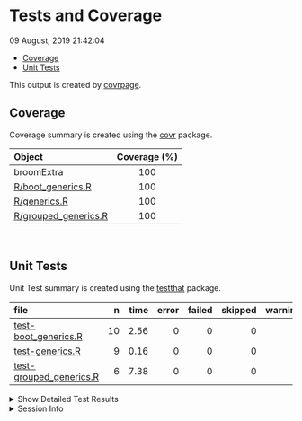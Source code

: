 Tests and Coverage
================
09 August, 2019 21:42:04

  - [Coverage](#coverage)
  - [Unit Tests](#unit-tests)

This output is created by
[covrpage](https://github.com/metrumresearchgroup/covrpage).

## Coverage

Coverage summary is created using the
[covr](https://github.com/r-lib/covr) package.

| Object                                           | Coverage (%) |
| :----------------------------------------------- | :----------: |
| broomExtra                                       |     100      |
| [R/boot\_generics.R](../R/boot_generics.R)       |     100      |
| [R/generics.R](../R/generics.R)                  |     100      |
| [R/grouped\_generics.R](../R/grouped_generics.R) |     100      |

<br>

## Unit Tests

Unit Test summary is created using the
[testthat](https://github.com/r-lib/testthat) package.

| file                                                         |  n | time | error | failed | skipped | warning |
| :----------------------------------------------------------- | -: | ---: | ----: | -----: | ------: | ------: |
| [test-boot\_generics.R](testthat/test-boot_generics.R)       | 10 | 2.56 |     0 |      0 |       0 |       0 |
| [test-generics.R](testthat/test-generics.R)                  |  9 | 0.16 |     0 |      0 |       0 |       0 |
| [test-grouped\_generics.R](testthat/test-grouped_generics.R) |  6 | 7.38 |     0 |      0 |       0 |       0 |

<details closed>

<summary> Show Detailed Test Results </summary>

| file                                                             | context                 | test                      | status | n | time |
| :--------------------------------------------------------------- | :---------------------- | :------------------------ | :----- | -: | ---: |
| [test-boot\_generics.R](testthat/test-boot_generics.R#L41)       | boot\_generics work     | `boot_tidy()` works       | PASS   | 3 | 1.22 |
| [test-boot\_generics.R](testthat/test-boot_generics.R#L83)       | boot\_generics work     | `boot_glance()` works     | PASS   | 4 | 1.29 |
| [test-boot\_generics.R](testthat/test-boot_generics.R#L120)      | boot\_generics work     | `boot_augment()` works    | PASS   | 3 | 0.05 |
| [test-generics.R](testthat/test-generics.R#L13_L15)              | generics work           | `tidy()` works            | PASS   | 3 | 0.06 |
| [test-generics.R](testthat/test-generics.R#L39_L41)              | generics work           | `glance()` works          | PASS   | 3 | 0.04 |
| [test-generics.R](testthat/test-generics.R#L65_L67)              | generics work           | `augment()` works         | PASS   | 3 | 0.06 |
| [test-grouped\_generics.R](testthat/test-grouped_generics.R#L20) | grouped\_generics works | `grouped_tidy()` works    | PASS   | 2 | 2.25 |
| [test-grouped\_generics.R](testthat/test-grouped_generics.R#L50) | grouped\_generics works | `grouped_glance()` works  | PASS   | 2 | 1.77 |
| [test-grouped\_generics.R](testthat/test-grouped_generics.R#L79) | grouped\_generics works | `grouped_augment()` works | PASS   | 2 | 3.36 |

</details>

<details>

<summary> Session Info </summary>

| Field    | Value                            |
| :------- | :------------------------------- |
| Version  | R version 3.6.1 (2019-07-05)     |
| Platform | x86\_64-w64-mingw32/x64 (64-bit) |
| Running  | Windows 10 x64 (build 16299)     |
| Language | English\_United States           |
| Timezone | America/New\_York                |

| Package  | Version |
| :------- | :------ |
| testthat | 2.2.1   |
| covr     | 3.3.0   |
| covrpage | 0.0.70  |

</details>

<!--- Final Status : pass --->
